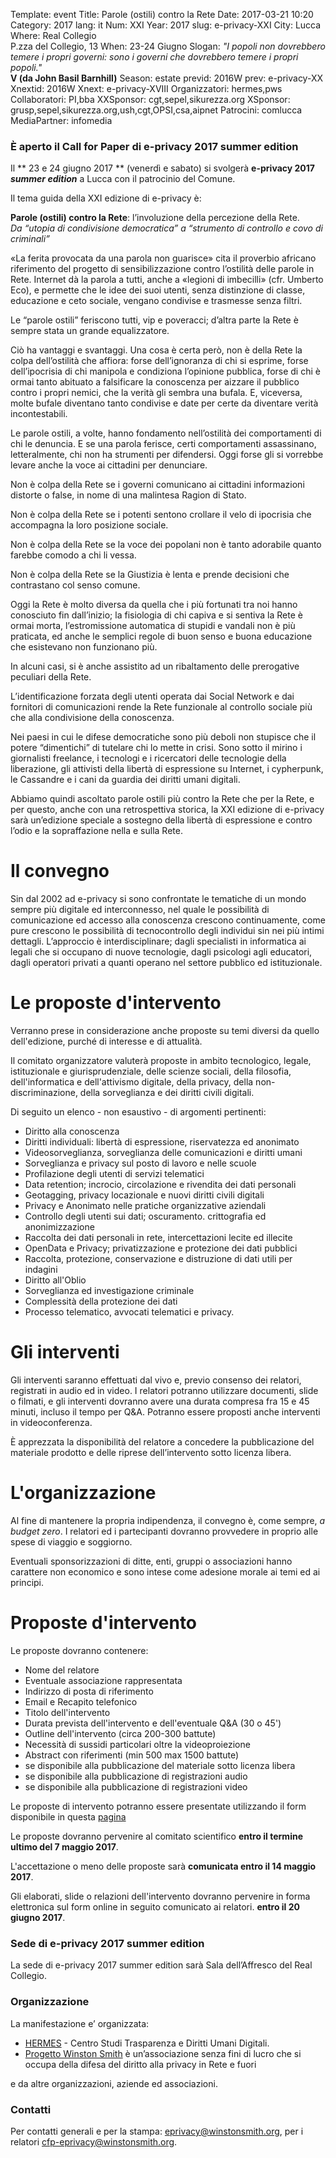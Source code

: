 Template: event
Title: Parole (ostili) contro la Rete
Date: 2017-03-21 10:20
Category: 2017
lang: it
Num: XXI
Year: 2017
slug: e-privacy-XXI
City: Lucca
Where: Real Collegio<br/>P.zza del Collegio, 13
When: 23-24 Giugno
Slogan: <i>"I popoli non dovrebbero temere i propri governi: sono i governi che dovrebbero temere i propri popoli."</i><br/><b>V (da John Basil Barnhill)</b>
Season: estate
previd: 2016W
prev: e-privacy-XX
Xnextid: 2016W
Xnext: e-privacy-XVIII
Organizzatori: hermes,pws
Collaboratori: PI,bba
XXSponsor: cgt,sepel,sikurezza.org
XSponsor: grusp,sepel,sikurezza.org,ush,cgt,OPSI,csa,aipnet
Patrocini: comlucca
MediaPartner: infomedia

### È aperto  il Call for Paper di e-privacy 2017 summer edition

Il ** 23 e 24 giugno 2017 ** (venerdì e sabato) si svolgerà **e-privacy 2017 _summer edition_** a Lucca con il patrocinio del Comune.

Il tema guida della XXI edizione di e-privacy è:

**Parole (ostili) contro la Rete**:  l’involuzione della percezione della Rete.  
_Da “utopia di condivisione democratica” a “strumento di controllo e covo di criminali”_

«La ferita provocata da una parola non guarisce» cita il proverbio
africano riferimento del progetto di sensibilizzazione contro
l’ostilità delle parole in Rete. Internet dà la parola a tutti, anche
a «legioni di imbecilli» (cfr. Umberto Eco), e permette che le idee
dei suoi utenti, senza distinzione di classe, educazione e ceto
sociale, vengano condivise e trasmesse senza filtri.

Le “parole ostili” feriscono tutti, vip e poveracci; d’altra parte la
Rete è sempre stata un grande equalizzatore.

Ciò ha vantaggi e svantaggi. Una cosa è certa però, non è della Rete
la colpa dell’ostilità che affiora: forse dell’ignoranza di chi si
esprime, forse dell’ipocrisia di chi manipola e condiziona l’opinione
pubblica, forse di chi è ormai tanto abituato a falsificare la
conoscenza per aizzare il pubblico contro i propri nemici, che la
verità gli sembra una bufala. E, viceversa, molte bufale diventano
tanto condivise e date per certe da diventare verità incontestabili.

Le parole ostili, a volte, hanno fondamento nell’ostilità dei
comportamenti di chi le denuncia. E se una parola ferisce, certi
comportamenti assassinano, letteralmente, chi non ha strumenti per
difendersi.  Oggi forse gli si vorrebbe levare anche la voce ai
cittadini per denunciare.

Non è colpa della Rete se i governi comunicano ai cittadini
informazioni distorte o false, in nome di una malintesa Ragion di
Stato.

Non è colpa della Rete se i potenti sentono crollare il velo di
ipocrisia che accompagna la loro posizione sociale.

Non è colpa della Rete se la voce dei popolani non è tanto adorabile
quanto farebbe comodo a chi li vessa.

Non è colpa della Rete se la Giustizia è lenta e prende decisioni che
contrastano col senso comune.

Oggi la Rete è molto diversa da quella che i più fortunati tra noi
hanno conosciuto fin dall’inizio; la fisiologia di chi capiva e si
sentiva la Rete è ormai morta, l’estromissione automatica di stupidi e
vandali non è più praticata, ed anche le semplici regole di buon senso
e buona educazione che esistevano non funzionano più.

In alcuni casi, si è anche assistito ad un ribaltamento delle
prerogative peculiari della Rete.

L’identificazione forzata degli utenti operata dai Social Network e
dai fornitori di comunicazioni rende la Rete funzionale al controllo
sociale più che alla condivisione della conoscenza.

Nei paesi in cui le difese democratiche sono più deboli non stupisce
che il potere “dimentichi” di tutelare chi lo mette in crisi.  Sono
sotto il mirino i giornalisti freelance, i tecnologi e i ricercatori
delle tecnologie della liberazione, gli attivisti della libertà di
espressione su Internet, i cypherpunk, le Cassandre e i cani da
guardia dei diritti umani digitali.

Abbiamo quindi ascoltato parole ostili più contro la Rete che per la
Rete, e per questo, anche con una retrospettiva storica, la XXI
edizione di e-privacy sarà un’edizione speciale a sostegno della
libertà di espressione e contro l’odio e la sopraffazione nella e
sulla Rete.

# Il convegno

Sin dal 2002 ad e-privacy si sono confrontate le tematiche di un mondo
sempre più digitale ed interconnesso, nel quale le possibilità di
comunicazione ed accesso alla conoscenza crescono continuamente, come
pure crescono le possibilità di tecnocontrollo degli individui sin nei
più intimi dettagli. L’approccio è interdisciplinare; dagli
specialisti in informatica ai legali che si occupano di nuove
tecnologie, dagli psicologi agli educatori, dagli operatori privati a
quanti operano nel settore pubblico ed istituzionale.

# Le proposte d'intervento

Verranno prese in considerazione anche proposte su temi diversi da
quello dell'edizione, purché di interesse e di attualità.

Il comitato organizzatore valuterà proposte in ambito tecnologico,
legale, istituzionale e giurisprudenziale, delle scienze sociali,
della filosofia, dell'informatica e dell'attivismo digitale, della
privacy, della non-discriminazione, della sorveglianza e dei diritti
civili digitali.

Di seguito un elenco - non esaustivo - di argomenti pertinenti:

 - Diritto alla conoscenza
 - Diritti individuali: libertà di espressione, riservatezza ed anonimato
 - Videosorveglianza, sorveglianza delle comunicazioni e diritti umani
 - Sorveglianza e privacy sul posto di lavoro e nelle scuole
 - Profilazione degli utenti di servizi telematici
 - Data retention; incrocio, circolazione e rivendita dei dati personali
 - Geotagging, privacy locazionale e nuovi diritti civili digitali
 - Privacy e Anonimato nelle pratiche organizzative aziendali
 - Controllo degli utenti sui dati; oscuramento. crittografia ed anonimizzazione
 - Raccolta dei dati personali in rete, intercettazioni lecite ed illecite
 - OpenData e Privacy; privatizzazione e protezione dei dati pubblici
 - Raccolta, protezione, conservazione e distruzione di dati utili per indagini
 - Diritto all'Oblio
 - Sorveglianza ed investigazione criminale
 - Complessità della protezione dei dati
 - Processo telematico, avvocati telematici e privacy.

# Gli interventi

Gli interventi saranno effettuati dal vivo e, previo consenso dei
relatori, registrati in audio ed in video. I relatori potranno
utilizzare documenti, slide o filmati, e gli interventi dovranno avere
una durata compresa fra 15 e 45 minuti, incluso il tempo per
Q&A. Potranno essere proposti anche interventi in videoconferenza.

È apprezzata la disponibilità del relatore a concedere la
pubblicazione del materiale prodotto e delle riprese dell’intervento
sotto licenza libera.

# L'organizzazione

Al fine di mantenere la propria indipendenza, il convegno è, come
sempre, _a budget zero_.  I relatori ed i partecipanti dovranno
provvedere in proprio alle spese di viaggio e soggiorno.

Eventuali sponsorizzazioni di ditte, enti, gruppi o associazioni hanno
carattere non economico e sono intese come adesione morale ai temi ed
ai principi.


# Proposte d'intervento

Le proposte dovranno contenere:

- Nome del relatore
- Eventuale associazione rappresentata
- Indirizzo di posta di riferimento
- Email e Recapito telefonico
- Titolo dell'intervento
- Durata prevista dell'intervento e dell'eventuale Q&A (30 o 45')
- Outline dell'intervento (circa 200-300 battute)
- Necessità di sussidi particolari oltre la videoproiezione
- Abstract con riferimenti (min 500 max 1500 battute)
- se disponibile alla pubblicazione del materiale sotto licenza libera
- se disponibile alla pubblicazione di registrazioni audio
- se disponibile alla pubblicazione di registrazioni video

Le proposte di intervento potranno essere presentate utilizzando il
form disponibile in questa [pagina](http://j.mp/call-eprivacy-2016)

Le proposte dovranno pervenire al comitato scientifico __entro il
termine ultimo del 7 maggio 2017__.

L'accettazione o meno delle proposte sarà **comunicata entro il 14
maggio 2017**.

Gli elaborati, slide o relazioni dell'intervento dovranno pervenire in
forma elettronica sul form online in seguito comunicato ai relatori.
**entro il 20 giugno 2017**.


### Sede di e-privacy 2017 summer edition


La sede di e-privacy 2017 summer edition sarà Sala dell’Affresco del Real Collegio.

<!-- ![La foto ]( http://web.jus.unipi.it/wp-content/uploads/2014/04/polo_piagge.jpg) -->

### Organizzazione

La manifestazione e’ organizzata:

 - [HERMES](http://logioshermes.org/) \- Centro Studi Trasparenza e Diritti Umani Digitali.
 - [Progetto Winston Smith](http://pws.winstonsmith.org/) è un’associazione senza fini di lucro che si occupa della difesa del diritto alla privacy in Rete e fuori

e da altre organizzazioni, aziende ed associazioni.


### Contatti

Per contatti generali e per la
stampa: [eprivacy@winstonsmith.org](mailto:eprivacy@winstonsmith.org),
per i
relatori
[cfp-eprivacy@winstonsmith.org](mailto:cfp-eprivacy@winstonsmith.org).


